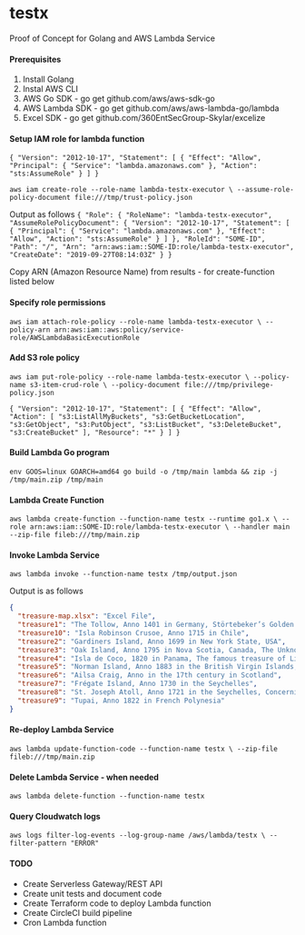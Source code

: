 # testx
Proof of Concept for Golang and AWS Lambda Service

#### Prerequisites
1. Install Golang
2. Instal AWS CLI
3. AWS Go SDK - go get github.com/aws/aws-sdk-go
4. AWS Lambda SDK - go get github.com/aws/aws-lambda-go/lambda
4. Excel SDK - go get github.com/360EntSecGroup-Skylar/excelize

#### Setup IAM role for lambda function
`{
    "Version": "2012-10-17",
    "Statement": [
        {
            "Effect": "Allow",
            "Principal": {
                "Service": "lambda.amazonaws.com"
            },
            "Action": "sts:AssumeRole"
        }
    ]
}`

`aws iam create-role --role-name lambda-testx-executor \
--assume-role-policy-document file:///tmp/trust-policy.json`

Output as follows
`{
    "Role": {
        "RoleName": "lambda-testx-executor",
        "AssumeRolePolicyDocument": {
            "Version": "2012-10-17",
            "Statement": [
                {
                    "Principal": {
                        "Service": "lambda.amazonaws.com"
                    },
                    "Effect": "Allow",
                    "Action": "sts:AssumeRole"
                }
            ]
        },
        "RoleId": "SOME-ID",
        "Path": "/",
        "Arn": "arn:aws:iam::SOME-ID:role/lambda-testx-executor",
        "CreateDate": "2019-09-27T08:14:03Z"
    }
}`

Copy ARN (Amazon Resource Name) from results - for create-function listed below

#### Specify role permissions
`aws iam attach-role-policy --role-name lambda-testx-executor \
--policy-arn arn:aws:iam::aws:policy/service-role/AWSLambdaBasicExecutionRole`

#### Add S3 role policy
`aws iam put-role-policy --role-name lambda-testx-executor \
--policy-name s3-item-crud-role \
--policy-document file:///tmp/privilege-policy.json`

`{
    "Version": "2012-10-17",
    "Statement": [
        {
            "Effect": "Allow",
            "Action": [
                "s3:ListAllMyBuckets",
                "s3:GetBucketLocation",
                "s3:GetObject",
                "s3:PutObject",
                "s3:ListBucket",
                "s3:DeleteBucket",
                "s3:CreateBucket"
            ],
            "Resource": "*"
        }
    ]
}`

#### Build Lambda Go program
`env GOOS=linux GOARCH=amd64 go build -o /tmp/main lambda && zip -j /tmp/main.zip /tmp/main`

#### Lambda Create Function
`aws lambda create-function --function-name testx --runtime go1.x \
--role arn:aws:iam::SOME-ID:role/lambda-testx-executor \
--handler main --zip-file fileb:///tmp/main.zip`

#### Invoke Lambda Service
`aws lambda invoke --function-name testx /tmp/output.json`

Output is as follows
```json
{
  "treasure-map.xlsx": "Excel File",
  "treasure1": "The Tollow, Anno 1401 in Germany, Störtebeker’s Golden Grave",
  "treasure10": "Isla Robinson Crusoe, Anno 1715 in Chile",
  "treasure2": "Gardiners Island, Anno 1699 in New York State, USA",
  "treasure3": "Oak Island, Anno 1795 in Nova Scotia, Canada, The Unknown Treasure",
  "treasure4": "Isla de Coco, 1820 in Panama, The famous treasure of Lima on Cocos Island",
  "treasure5": "Norman Island, Anno 1883 in the British Virgin Islands, Stevenson’s Treasure Island - The Ultimate Legend",
  "treasure6": "Ailsa Craig, Anno in the 17th century in Scotland",
  "treasure7": "Frégate Island, Anno 1730 in the Seychelles",
  "treasure8": "St. Joseph Atoll, Anno 1721 in the Seychelles, Concerning the Treasure of the St. Joseph Atoll",
  "treasure9": "Tupai, Anno 1822 in French Polynesia"
}
```
#### Re-deploy Lambda Service
`aws lambda update-function-code --function-name testx \
--zip-file fileb:///tmp/main.zip`

#### Delete Lambda Service - when needed
`aws lambda delete-function --function-name testx`

#### Query Cloudwatch logs
`aws logs filter-log-events --log-group-name /aws/lambda/testx \
--filter-pattern "ERROR"`

#### TODO
- Create Serverless Gateway/REST API
- Create unit tests and document code
- Create Terraform code to deploy Lambda function
- Create CircleCI build pipeline
- Cron Lambda function


